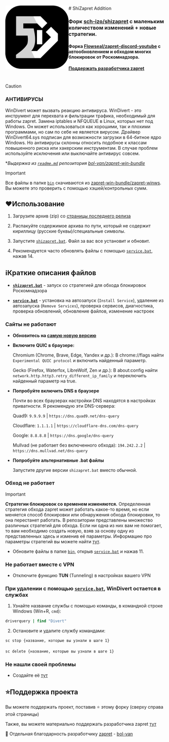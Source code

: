 <div>
  <img src="./.github/Image/shizapret.svg" width="200" height="200" align="left">
   <p align="left"># ShiZapret Addition</p>
</div>

### Форк [sch-izo/shizapret](https://github.com/sch-izo/shizapret) с маленьким количеством изменений + новые стратегии.
#### Форка [Flowseal/zapret-discord-youtube](https://github.com/Flowseal/zapret-discord-youtube) с автообновлением и обходом многих блокировок от Роскомнадзора.

#### [Поддержать разработчика zapret](https://github.com/bol-van/zapret?tab=readme-ov-file#%D0%BF%D0%BE%D0%B4%D0%B4%D0%B5%D1%80%D0%B6%D0%B0%D1%82%D1%8C-%D1%80%D0%B0%D0%B7%D1%80%D0%B0%D0%B1%D0%BE%D1%82%D1%87%D0%B8%D0%BA%D0%B0)
#

> [!CAUTION]
>
> ### АНТИВИРУСЫ
> WinDivert может вызвать реакцию антивируса.
> WinDivert - это инструмент для перехвата и фильтрации трафика, необходимый для работы zapret.
> Замена iptables и NFQUEUE в Linux, которых нет под Windows.
> Он может использоваться как хорошими, так и плохими программами, но сам по себе не является вирусом.
> Драйвер WinDivert64.sys подписан для возможности загрузки в 64-битное ядро Windows.
> Но антивирусы склонны относить подобное к классам повышенного риска или хакерским инструментам.
> В случае проблем используйте исключения или выключайте антивирус совсем.
>
> **Выдержка из [`readme.md`](https://github.com/bol-van/zapret-win-bundle/blob/master/readme.md#%D0%B0%D0%BD%D1%82%D0%B8%D0%B2%D0%B8%D1%80%D1%83%D1%81%D1%8B) репозитория [bol-van/zapret-win-bundle](https://github.com/bol-van/zapret-win-bundle)*

> [!IMPORTANT]
> Все файлы в папке [`bin`](./bin) скачиваются из [zapret-win-bundle/zapret-winws](https://github.com/bol-van/zapret-win-bundle/tree/master/zapret-winws). Вы можете это проверить с помощью хэшей/контрольных сумм.

## ❤Использование

1. Загрузите архив (zip) со [страницы последнего релиза](https://www.github.com/dotFelixan/ShiZapret-Addition/releases/latest)

2. Распакуйте содержимое архива по пути, который не содержит кириллицу (русские буквы)/специальные символы.

3. Запустите [`shizapret.bat`](./shizapret.bat). Файл за вас все установит и обновит.

4. Рекомендуется часто обновлять файлы с помощью [`service.bat`](./service.bat), нажав 14.

## ℹ️Краткие описания файлов

- [**`shizapret.bat`**](./shizapret.bat) - запуск со стратегией для обхода блокировок Роскомнадзора

- [**`service.bat`**](./service.bat) - установка на автозапуск (`Install Service`), удаление из автозапуска (`Remove Services`), проверка сервисов, диагностика, проверка обновлений, обновление файлов, изменение настроек

### Сайты не работают

- **Обновитесь на [самую новую версию](https://www.github.com/dotFelixan/ShiZapret-Addition/releases/latest)**

- **Включите QUIC в браузере:**

  Chromium (Chrome, Brave, Edge, Yandex и др.): В chrome://flags найти `Experimental QUIC protocol` и включить найденный параметр.

  Gecko (Firefox, Waterfox, LibreWolf, Zen и др.): В about:config найти `network.http.http3.retry_different_ip_family` и переключить найденный параметр на true.

- **Попробуйте включить DNS в браузере**

  Почти во всех браузерах настройки DNS находятся в настройках приватности. Я рекомендую эти DNS-сервера:
  
  Quad9: `9.9.9.9` | `https://dns.quad9.net/dns-query`

  Cloudflare: `1.1.1.1` | `https://cloudflare-dns.com/dns-query`

  Google: `8.8.8.8` | `https://dns.google/dns-query`

  Mullvad (не работает без включенного обхода): `194.242.2.2` | `https://dns.mullvad.net/dns-query`

- **Попробуйте альтернативные .bat файлы**

  Запустите другие версии `shizapret.bat` вместо обычной.

### Обход не работает

> [!IMPORTANT]
> **Стратегии блокировок со временем изменяются.**
> Определенная стратегия обхода zapret может работать какое-то время, но если меняется способ блокировки или обнаружения обхода блокировки, то она перестанет работать.
> В репозитории представлены множество различных стратегий для обхода. Если ни одна из них вам не помогает, то вам необходимо создать новую, взяв за основу одну из представленных здесь и изменив её параметры.
> Информацию про параметры стратегий вы можете найти [тут](https://github.com/bol-van/zapret/blob/master/docs/readme.md#nfqws).

- Обновите файлы в папке [`bin`](./bin), открыв [`service.bat`](./service.bat) и нажав 11.

### Не работает вместе с VPN

- Отключите функцию **TUN** (Tunneling) в настройках вашего VPN

### При удалении с помощью [**`service.bat`**](./service.bat), WinDivert остается в службах

1. Узнайте название службы с помощью команды, в командной строке Windows (Win+R, `cmd`):

```cmd
driverquery | find "Divert"
```

2. Остановите и удалите службу командами:

```cmd
sc stop {название, которые вы узнали в шаге 1}

sc delete {название, которые вы узнали в шаге 1}
```

### Не нашли своей проблемы

* Создайте её [тут](https://www.github.com/dotFelixan/ShiZapret-Addition/issues)

## ⭐Поддержка проекта

Вы можете поддержать проект, поставив :star: этому форку (сверху справа этой страницы)

Также, вы можете материально поддержать разработчика zapret [тут](https://github.com/bol-van/zapret/issues/590#issuecomment-2408866758)

💖 Отдельная благодарность разработчику [zapret](https://github.com/bol-van/zapret) - [bol-van](https://github.com/bol-van)
